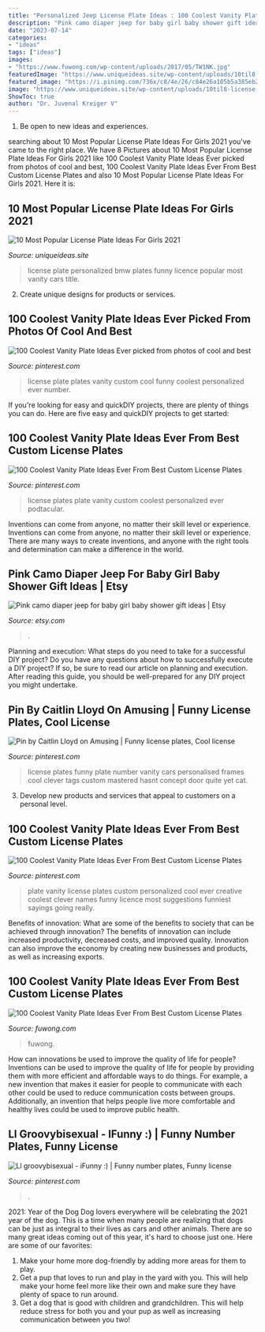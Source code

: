 ```yaml
---
title: "Personalized Jeep License Plate Ideas : 100 Coolest Vanity Plate Ideas Ever From Best Custom License Plates"
description: "Pink camo diaper jeep for baby girl baby shower gift ideas"
date: "2023-07-14"
categories:
- "ideas"
tags: ["ideas"]
images:
- "https://www.fuwong.com/wp-content/uploads/2017/05/TW1NK.jpg"
featuredImage: "https://www.uniqueideas.site/wp-content/uploads/10til8-license-plate-on-750-bmw-personalized-license-plate-ideas.jpg"
featured_image: "https://i.pinimg.com/736x/c8/4e/26/c84e26a105b5a385eb20bc74fb03d9ee.jpg"
image: "https://www.uniqueideas.site/wp-content/uploads/10til8-license-plate-on-750-bmw-personalized-license-plate-ideas.jpg"
ShowToc: true
author: "Dr. Juvenal Kreiger V"
---
```



1. Be open to new ideas and experiences.

	

		
searching about 10 Most Popular License Plate Ideas For Girls 2021 you've came to the right place. We have 8 Pictures about 10 Most Popular License Plate Ideas For Girls 2021 like 100 Coolest Vanity Plate Ideas Ever picked from photos of cool and best, 100 Coolest Vanity Plate Ideas Ever From Best Custom License Plates and also 10 Most Popular License Plate Ideas For Girls 2021. Here it is:
		
    
## 10 Most Popular License Plate Ideas For Girls 2021

<img loading=lazy src="https://www.uniqueideas.site/wp-content/uploads/10til8-license-plate-on-750-bmw-personalized-license-plate-ideas.jpg" onerror="this.onerror=null;this.src='https://tse3.mm.bing.net/th?id=OIP.CuRk9V9ptW0TVRuy-95N6wHaEL&amp;pid=15.1';" alt="10 Most Popular License Plate Ideas For Girls 2021">

_Source: uniqueideas.site_

>license plate personalized bmw plates funny licence popular most vanity cars title. 

	

2. Create unique designs for products or services.

    
## 100 Coolest Vanity Plate Ideas Ever Picked From Photos Of Cool And Best

<img loading=lazy src="https://i.pinimg.com/736x/c8/4e/26/c84e26a105b5a385eb20bc74fb03d9ee.jpg" onerror="this.onerror=null;this.src='https://tse1.mm.bing.net/th?id=OIP.s2FqZLSdVjJRALS3qrLijwHaFV&amp;pid=15.1';" alt="100 Coolest Vanity Plate Ideas Ever picked from photos of cool and best">

_Source: pinterest.com_

>license plate plates vanity custom cool funny coolest personalized ever number. 

	

If you're looking for easy and quickDIY projects, there are plenty of things you can do. Here are five easy and quickDIY projects to get started: 

    
## 100 Coolest Vanity Plate Ideas Ever From Best Custom License Plates

<img loading=lazy src="https://i.pinimg.com/736x/02/cd/12/02cd1246d9311b1bb517e213ff9566a2.jpg" onerror="this.onerror=null;this.src='https://tse4.mm.bing.net/th?id=OIP.XS7neiCarsqH2oyqsEgllgHaFV&amp;pid=15.1';" alt="100 Coolest Vanity Plate Ideas Ever From Best Custom License Plates">

_Source: pinterest.com_

>license plates plate vanity custom coolest personalized ever podtacular. 

	

Inventions can come from anyone, no matter their skill level or experience.
Inventions can come from anyone, no matter their skill level or experience. There are many ways to create inventions, and anyone with the right tools and determination can make a difference in the world.

    
## Pink Camo Diaper Jeep For Baby Girl Baby Shower Gift Ideas | Etsy

<img loading=lazy src="https://i.etsystatic.com/12820545/r/il/b0ede9/1258510186/il_794xN.1258510186_kre8.jpg" onerror="this.onerror=null;this.src='https://tse4.mm.bing.net/th?id=OIP.CaWcg9nxjobtkC5s2km8IgHaJ4&amp;pid=15.1';" alt="Pink camo diaper jeep for baby girl baby shower gift ideas | Etsy">

_Source: etsy.com_

>. 

	

Planning and execution: What steps do you need to take for a successful DIY project?
Do you have any questions about how to successfully execute a DIY project? If so, be sure to read our article on planning and execution. After reading this guide, you should be well-prepared for any DIY project you might undertake.

    
## Pin By Caitlin Lloyd On Amusing | Funny License Plates, Cool License

<img loading=lazy src="https://i.pinimg.com/originals/95/7d/8f/957d8f9f06ca8e197c9c285d2bb6319b.jpg" onerror="this.onerror=null;this.src='https://tse1.mm.bing.net/th?id=OIP.MtoYpgv_BqAxtGH9OPk4vQHaJ4&amp;pid=15.1';" alt="Pin by Caitlin Lloyd on Amusing | Funny license plates, Cool license">

_Source: pinterest.com_

>license plates funny plate number vanity cars personalised frames cool clever tags custom mastered hasnt concept door quite yet cat. 

	

3. Develop new products and services that appeal to customers on a personal level.

    
## 100 Coolest Vanity Plate Ideas Ever From Best Custom License Plates

<img loading=lazy src="https://i.pinimg.com/736x/e4/0f/f3/e40ff3949363eb3496c905405915a225.jpg" onerror="this.onerror=null;this.src='https://tse4.mm.bing.net/th?id=OIP.cnbyTEtR9unMKbWm9tw8qQAAAA&amp;pid=15.1';" alt="100 Coolest Vanity Plate Ideas Ever From Best Custom License Plates">

_Source: pinterest.com_

>plate vanity license plates custom personalized cool ever creative coolest clever names funny licence most suggestions funniest sayings going really. 

	

Benefits of innovation: What are some of the benefits to society that can be achieved through innovation?
The benefits of innovation can include increased productivity, decreased costs, and improved quality. Innovation can also improve the economy by creating new businesses and products, as well as increasing exports.

    
## 100 Coolest Vanity Plate Ideas Ever From Best Custom License Plates

<img loading=lazy src="https://www.fuwong.com/wp-content/uploads/2017/05/TW1NK.jpg" onerror="this.onerror=null;this.src='https://tse4.mm.bing.net/th?id=OIP.r3nCrRcqLL6IpuzKmGm5DwHaE0&amp;pid=15.1';" alt="100 Coolest Vanity Plate Ideas Ever From Best Custom License Plates">

_Source: fuwong.com_

>fuwong. 

	

How can innovations be used to improve the quality of life for people?
Inventions can be used to improve the quality of life for people by providing them with more efficient and affordable ways to do things. For example, a new invention that makes it easier for people to communicate with each other could be used to reduce communication costs between groups. Additionally, an invention that helps people live more comfortable and healthy lives could be used to improve public health.

    
## Ll Groovybisexual - IFunny :) | Funny Number Plates, Funny License

<img loading=lazy src="https://i.pinimg.com/736x/11/9e/bc/119ebc12f5ca45d319bcc58c41a9524b.jpg" onerror="this.onerror=null;this.src='https://tse3.mm.bing.net/th?id=OIP.7rRbg_ZppdK7vAB9Utj8jQHaH8&amp;pid=15.1';" alt="Ll groovybisexual - iFunny :) | Funny number plates, Funny license">

_Source: pinterest.com_

>. 

	

2021: Year of the Dog
Dog lovers everywhere will be celebrating the 2021 year of the dog. This is a time when many people are realizing that dogs can be just as integral to their lives as cars and other animals. There are so many great ideas coming out of this year, it's hard to choose just one. Here are some of our favorites: 
1) Make your home more dog-friendly by adding more areas for them to play.
2) Get a pup that loves to run and play in the yard with you. This will help make your home feel more like their own and make sure they have plenty of space to run around. 
3) Get a dog that is good with children and grandchildren. This will help reduce stress for both you and your pup as well as increasing communication between you two!

